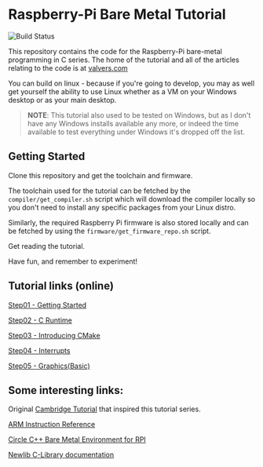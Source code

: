 # Raspberry-Pi Bare Metal Tutorial

![Build Status](https://travis-ci.org/BrianSidebotham/arm-tutorial-rpi.svg?branch=master)

This repository contains the code for the Raspberry-Pi bare-metal programming
in C series. The home of the tutorial and all of the articles relating to the
code is at
[valvers.com](http://www.valvers.com/open-software/raspberry-pi/step01-bare-metal-programming-in-cpt1/)

You can build on linux - because if you're going to develop, you may as well get yourself the ability to use Linux
whether as a VM on your Windows desktop or as your main desktop.

> **NOTE**: This tutorial also used to be tested on Windows, but as I don't have any Windows installs available any
more, or indeed the time available to test everything under Windows it's dropped off the list.

## Getting Started

Clone this repository and get the toolchain and firmware.

The toolchain used for the tutorial can be fetched by the `compiler/get_compiler.sh` script which will download the
compiler locally so you don't need to install any specific packages from your Linux distro.

Similarly, the required Raspberry Pi firmware is also stored locally and can be fetched by using the
`firmware/get_firmware_repo.sh` script.

Get reading the tutorial.

Have fun, and remember to experiment!

## Tutorial links (online)

[Step01 - Getting Started](https://www.valvers.com/open-software/raspberry-pi/step01-bare-metal-programming-in-cpt1/)

[Step02 - C Runtime](https://www.valvers.com/open-software/raspberry-pi/step02-bare-metal-programming-in-c-pt2/)

[Step03 - Introducing CMake](https://www.valvers.com/open-software/raspberry-pi/step03-bare-metal-programming-in-c-pt3/)

[Step04 - Interrupts](https://www.valvers.com/open-software/raspberry-pi/step04-bare-metal-programming-in-c-pt4/)

[Step05 - Graphics(Basic)](https://www.valvers.com/open-software/raspberry-pi/step05-bare-metal-programming-in-c-pt5/)

## Some interesting links:

Original [Cambridge Tutorial](http://www.cl.cam.ac.uk/projects/raspberrypi/tutorials/os/index.html) that
inspired this tutorial series.

[ARM Instruction Reference](http://infocenter.arm.com/help/topic/com.arm.doc.qrc0001l/QRC0001_UAL.pdf)

[Circle C++ Bare Metal Environment for RPI](https://github.com/rsta2/circle)

[Newlib C-Library documentation](https://sourceware.org/newlib/libc.html)
